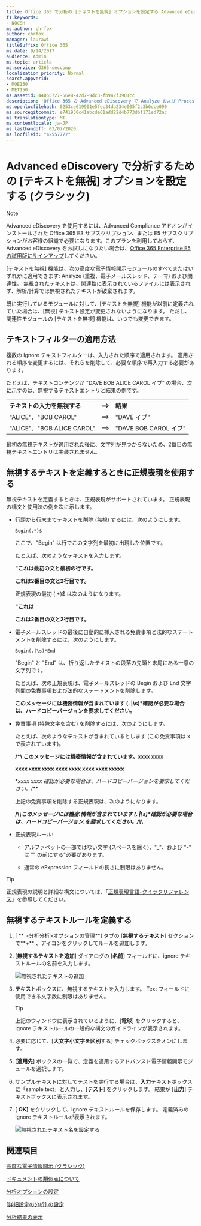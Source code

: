 ```yaml
---
title: Office 365 で分析の [テキストを無視] オプションを設定する Advanced eDiscovery
f1.keywords:
- NOCSH
ms.author: chrfox
author: chrfox
manager: laurawi
titleSuffix: Office 365
ms.date: 9/14/2017
audience: Admin
ms.topic: article
ms.service: O365-seccomp
localization_priority: Normal
search.appverid:
- MOE150
- MET150
ms.assetid: 44055727-56e8-42d7-9dc3-fb942f3901cc
description: 'Office 365 の Advanced eDiscovery で Analyze および Process モジュールを使用するときに、特定のテキストを無視するルールを定義する方法について説明します。  '
ms.openlocfilehash: 0253ce619901e5fec34da234e005f2c3b6ece090
ms.sourcegitcommit: e741930c41abcde61add22d4b773dbf171ed72ac
ms.translationtype: MT
ms.contentlocale: ja-JP
ms.lasthandoff: 03/07/2020
ms.locfileid: "42557777"
---
```

# <a name="set-ignore-text-option-for-analyze-in-advanced-ediscovery-classic"></a>Advanced eDiscovery で分析するための [テキストを無視] オプションを設定する (クラシック)

> [!NOTE]
> Advanced eDiscovery を使用するには、Advanced Compliance アドオンがインストールされた Office 365 E3 サブスクリプション、または E5 サブスクリプションがお客様の組織で必要になります。このプランを利用しておらず、Advanced eDiscovery をお試しになりたい場合は、[Office 365 Enterprise E5 の試用版にサインアップ](https://go.microsoft.com/fwlink/p/?LinkID=698279)してください。 
  
[テキストを無視] 機能は、次の高度な電子情報開示モジュールのすべてまたはいずれかに適用できます: Analyze (重複、電子メールスレッド、テーマ) および関連性。 無視されたテキストは、関連性に表示されているファイルには表示されず、解析/計算では無視されたテキストが破棄されます。
  
既に実行しているモジュールに対して、[テキストを無視] 機能が以前に定義されていた場合は、[無視] テキスト設定が変更されないようになります。 ただし、関連性モジュールの [テキストを無視] 機能は、いつでも変更できます。
  
## <a name="how-ignore-text-filters-are-applied"></a>テキストフィルターの適用方法

複数の Ignore テキストフィルターは、入力された順序で適用されます。 適用される順序を変更するには、それらを削除して、必要な順序で再入力する必要があります。
  
たとえば、テキストコンテンツが "DAVE BOB ALICE CAROL イブ" の場合、次に示すのは、無視するテキストエントリと結果の例です。
  
||||
|:-----|:-----|:-----|
|**テキストの入力を無視する** <br/> |**==\>** <br/> |**結果** <br/> |
|"ALICE"、"BOB CAROL"  <br/> |==\>  <br/> |"DAVE イブ"  <br/> |
|"ALICE"、"BOB ALICE CAROL"  <br/> |==\>  <br/> |"DAVE BOB CAROL イブ"  <br/> |
   
最初の無視テキストが適用された後に、文字列が見つからないため、2番目の無視テキストエントリは実装されません。
  
## <a name="use-regular-expressions-when-defining-ignore-text"></a>無視するテキストを定義するときに正規表現を使用する

無視テキストを定義するときは、正規表現がサポートされています。 正規表現の構文と使用法の例を次に示します。
  
- 行頭から行末までテキストを削除 (無視) するには、次のようにします。
    
     `Begin(.*)$`
    
    ここで、"Begin" は行でこの文字列を最初に出現した位置です。
    
    たとえば、次のようなテキストを入力します。
    
    **"これは最初の文と最初の行です。**
    
    **これは2番目の文と2行目です。**
    
    正規表現の最初 (.\*)$ は次のようになります。
    
    **"これは**
    
    **これは2番目の文と2行目です。**
    
- 電子メールスレッドの最後に自動的に挿入される免責事項と法的なステートメントを削除するには、次のようにします。
    
     `Begin(.|\s)*End`
    
    "Begin" と "End" は、折り返したテキストの段落の先頭と末尾にある一意の文字列です。 
    
    たとえば、次の正規表現は、電子メールスレッドの Begin および End 文字列間の免責事項および法的なステートメントを削除します。
    
    **このメッセージには機密情報が含まれています (. |\s)\*確認が必要な場合は、ハードコピーバージョンを要求してください。**
    
- 免責事項 (特殊文字を含む) を削除するには、次のようにします。 
    
    たとえば、次のようなテキストが含まれているとします (この免責事項は x で表されています)。 
    
    **/\*\ このメッセージには機密情報が含まれています。xxxx xxxx**
    
    **xxxx xxxx xxxx xxxx xxxx xxxx xxxx xxxxx**
    
    **xxxx xxxx 確認が必要な場合は、ハードコピーバージョンを要求してください。/\*\**
    
    上記の免責事項を削除する正規表現は、次のようになります。 
    
    **\/\\*\\このメッセージには機密\.情報が含まれています (. |\s)\*確認が必要な場合は、ハードコピーバージョン\.を要求してください。\/\\*\\**
    
- 正規表現ルール:
    
  - アルファベットの一部ではない文字 (スペースを除く)、"_"、および "-" は "" の前にする\"必要があります。
    
  - 通常の eExpression フィールドの長さに制限はありません。
    
> [!TIP]
> 正規表現の説明と詳細な構文については、「[正規表現言語-クイックリファレンス](https://msdn.microsoft.com/library/az24scfc%28v=vs.110%29.aspx)」を参照してください。 
  
## <a name="define-ignore-text-rule"></a>無視するテキストルールを定義する

1. [ ** \>分析分析\>オプションの管理**] タブの [**無視するテキスト**] セクションで**+** 、アイコンをクリックしてルールを追加します。 
    
2. [**無視するテキストを追加**] ダイアログの [**名前**] フィールドに、ignore テキストルールの名前を入力します。 
    
    ![無視されたテキストの追加](../media/98e5129b-2667-4692-86fa-2d0117187a7f.png)
  
3. **テキスト**ボックスに、無視するテキストを入力します。 Text フィールドに使用できる文字数に制限はありません。 
    
    > [!TIP]
    > 上記のウィンドウに表示されているように、[**電球**] をクリックすると、Ignore テキストルールの一般的な構文のガイドラインが表示されます。 
  
4. 必要に応じて、[**大文字小文字を区別**する] チェックボックスをオンにします。 
    
5. [**適用先**] ボックスの一覧で、定義を適用するアドバンスド電子情報開示モジュールを選択します。 
    
6. サンプルテキストに対してテストを実行する場合は、**入力**テキストボックスに「sample text」と入力し、[**テスト**] をクリックします。 結果が [**出力**] テキストボックスに表示されます。 
    
7. [ **OK]** をクリックして、Ignore テキストルールを保存します。 定義済みの Ignore テキストルールが表示されます。 
    
    ![無視されたテキスト名を設定する](../media/3a788ac3-4a1c-46c9-89bd-7ff32d68ce23.png)
  
## <a name="see-also"></a>関連項目

[高度な電子情報開示 (クラシック)](office-365-advanced-ediscovery.md)
  
[ドキュメントの類似点について](understand-document-similarity-in-advanced-ediscovery.md)
  
[分析オプションの設定](set-analyze-options-in-advanced-ediscovery.md)
  
[[詳細設定の分析] の設定](set-analyze-advanced-settings-in-advanced-ediscovery.md)
  
[分析結果の表示](view-analyze-results-in-advanced-ediscovery.md)

